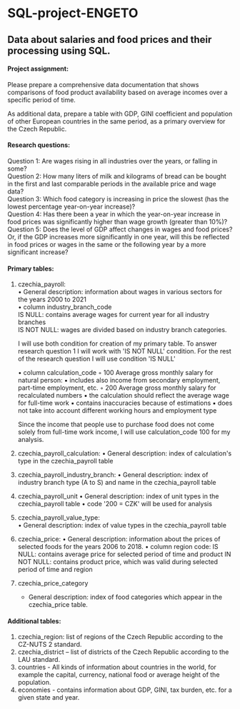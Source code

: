 # SQL-project-ENGETO

## Data about salaries and food prices and their processing using SQL.

#### Project assignment: <br>
Please prepare a comprehensive data documentation that shows comparisons of food product availability based on average incomes over a specific period of time. <br>

As additional data, prepare a table with GDP, GINI coefficient and population of other European countries in the same period, as a primary overview for the Czech Republic.


#### Research questions: <br>
Question 1: Are wages rising in all industries over the years, or falling in some? <br>
Question 2: How many liters of milk and kilograms of bread can be bought in the first and last comparable periods in the available price and wage data? <br>
Question 3: Which food category is increasing in price the slowest (has the lowest percentage year-on-year increase)? <br>
Question 4: Has there been a year in which the year-on-year increase in food prices was significantly higher than wage growth (greater than 10%)? <br>
Question 5: Does the level of GDP affect changes in wages and food prices? Or, if the GDP increases more significantly in one year, will this be reflected in food prices or wages in the same or the following year by a more significant increase? <br>

#### Primary tables:
1. czechia_payroll:<br>
    • General description: information about wages in various sectors for the years 2000 to 2021 <br>
    • column industry_branch_code <br>
    		IS NULL: contains average wages for current year for all industry branches <br>
   		IS NOT NULL: wages are divided based on industry branch categories. <br>

	I will use both condition for creation of my primary table. To answer research question 1 I will work with 'IS NOT NULL' condition. For the rest of the 	research question I will use condition 'IS NULL'<br>
	
    • column calculation_code
        ◦ 100 Average gross monthly salary for natural person:
            ▪  includes also income from secondary employment, part-time employment, etc.
        ◦ 200 Average gross monthly salary for recalculated numbers 
            ▪ the calculation should reflect the average wage for full-time work
            ▪ contains inaccuracies because of estimations
            ▪ does not take into account different working hours and employment type

	Since the income that people use to purchase food does not come solely from full-time work 	income, I will use calculation_code 100 for my analysis. 

2. czechia_payroll_calculation:
    • General description: index of calculation's type in the czechia_payroll table 

3. czechia_payroll_industry_branch: 
    • General description: index of industry branch type (A to S) and name in the czechia_payroll table

4. czechia_payroll_unit
    • General description: index of unit types in the czechia_payroll table
    • code '200 = CZK' will be used for analysis
 
5. czechia_payroll_value_type:     
    • General description: index of value types in the czechia_payroll table

6. czechia_price: 
    • General description: information about the prices of selected foods for the years 2006 to 2018.
    • column region code:
		IS NULL: contains average price for selected period of time and product	
		IN NOT NULL: contains product price, which was valid during selected period of 		time and region

7. czechia_price_category
	- General description: index of food categories which appear in the czechia_price table.

#### Additional tables:
1. czechia_region: list of regions of the Czech Republic according to the CZ-NUTS 2 standard.
2. czechia_district – list of districts of the Czech Republic according to the LAU standard.
3. countries - All kinds of information about countries in the world, for example the capital, currency, national food or average height of the population.
4. economies - contains information about GDP, GINI, tax burden, etc. for a given state and year.
